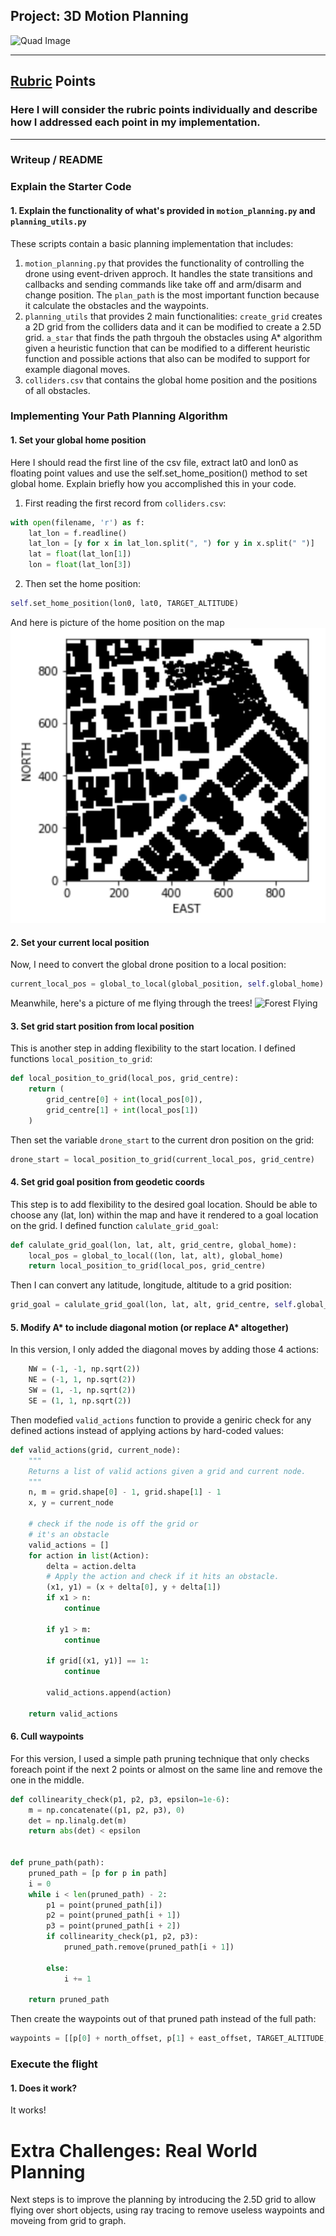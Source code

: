 ## Project: 3D Motion Planning
![Quad Image](./misc/enroute.png)

---

## [Rubric](https://review.udacity.com/#!/rubrics/1534/view) Points
### Here I will consider the rubric points individually and describe how I addressed each point in my implementation.  

---
### Writeup / README

### Explain the Starter Code

#### 1. Explain the functionality of what's provided in `motion_planning.py` and `planning_utils.py`
These scripts contain a basic planning implementation that includes:
1. `motion_planning.py` that provides the functionality of controlling the drone using event-driven approch. It handles the state transitions and callbacks and sending commands like take off and arm/disarm and change position. The `plan_path` is the most important function because it calculate the obstacles and the waypoints.
2. `planning_utils` that provides 2 main functionalities: `create_grid` creates a 2D grid from the colliders data and it can be modified to create a 2.5D grid. `a_star` that finds the path thrgouh the obstacles using A* algorithm given a heuristic function that can be modified to a different heuristic function and possible actions that also can be modifed to support for example diagonal moves.
3. `colliders.csv` that contains the global home position and the positions of all obstacles.

### Implementing Your Path Planning Algorithm

#### 1. Set your global home position
Here I should read the first line of the csv file, extract lat0 and lon0 as floating point values and use the self.set_home_position() method to set global home. Explain briefly how you accomplished this in your code.
1. First reading the first record from `colliders.csv`:
```python
with open(filename, 'r') as f:
    lat_lon = f.readline()
    lat_lon = [y for x in lat_lon.split(", ") for y in x.split(" ")]
    lat = float(lat_lon[1])
    lon = float(lat_lon[3])
```
2. Then set the home position:
```python
self.set_home_position(lon0, lat0, TARGET_ALTITUDE)
```



And here is picture of the home position on the map
![Home_Position](./misc/home_position.png)

#### 2. Set your current local position
Now, I need to convert the global drone position to a local position:
```python
current_local_pos = global_to_local(global_position, self.global_home)
```


Meanwhile, here's a picture of me flying through the trees!
![Forest Flying](./misc/in_the_trees.png)

#### 3. Set grid start position from local position
This is another step in adding flexibility to the start location. I defined functions `local_position_to_grid`:
```python
def local_position_to_grid(local_pos, grid_centre):
    return (
        grid_centre[0] + int(local_pos[0]),
        grid_centre[1] + int(local_pos[1])
    )
```
Then set the variable `drone_start` to the current dron position on the grid:
```python
drone_start = local_position_to_grid(current_local_pos, grid_centre)
```

#### 4. Set grid goal position from geodetic coords
This step is to add flexibility to the desired goal location. Should be able to choose any (lat, lon) within the map and have it rendered to a goal location on the grid. I defined function `calulate_grid_goal`:
```python
def calulate_grid_goal(lon, lat, alt, grid_centre, global_home):
    local_pos = global_to_local((lon, lat, alt), global_home)
    return local_position_to_grid(local_pos, grid_centre)
```
Then I can convert any latitude, longitude, altitude to a grid position:
```python
grid_goal = calulate_grid_goal(lon, lat, alt, grid_centre, self.global_home)
```

#### 5. Modify A* to include diagonal motion (or replace A* altogether)
In this version, I only added the diagonal moves by adding those 4 actions:
```python
    NW = (-1, -1, np.sqrt(2))
    NE = (-1, 1, np.sqrt(2))
    SW = (1, -1, np.sqrt(2))
    SE = (1, 1, np.sqrt(2))
```
Then modefied `valid_actions` function to provide a geniric check for any defined actions instead of applying actions by hard-coded values:
```python
def valid_actions(grid, current_node):
    """
    Returns a list of valid actions given a grid and current node.
    """
    n, m = grid.shape[0] - 1, grid.shape[1] - 1
    x, y = current_node

    # check if the node is off the grid or
    # it's an obstacle
    valid_actions = []
    for action in list(Action):
        delta = action.delta
        # Apply the action and check if it hits an obstacle.
        (x1, y1) = (x + delta[0], y + delta[1])
        if x1 > n:
            continue

        if y1 > m:
            continue

        if grid[(x1, y1)] == 1:
            continue

        valid_actions.append(action)

    return valid_actions
```

#### 6. Cull waypoints 
For this version, I used a simple path pruning technique that only checks foreach point if the next 2 points or almost on the same line and remove the one in the middle.
```python
def collinearity_check(p1, p2, p3, epsilon=1e-6):
    m = np.concatenate((p1, p2, p3), 0)
    det = np.linalg.det(m)
    return abs(det) < epsilon


def prune_path(path):
    pruned_path = [p for p in path]
    i = 0
    while i < len(pruned_path) - 2:
        p1 = point(pruned_path[i])
        p2 = point(pruned_path[i + 1])
        p3 = point(pruned_path[i + 2])
        if collinearity_check(p1, p2, p3):
            pruned_path.remove(pruned_path[i + 1])

        else:
            i += 1

    return pruned_path
```
Then create the waypoints out of that pruned path instead of the full path:
```python
waypoints = [[p[0] + north_offset, p[1] + east_offset, TARGET_ALTITUDE, 0] for p in prune_path(path)]
```



### Execute the flight
#### 1. Does it work?
It works!
  
# Extra Challenges: Real World Planning
Next steps is to improve the planning by introducing the 2.5D grid to allow flying over short objects, using ray tracing to remove useless waypoints and moveing from grid to graph.


